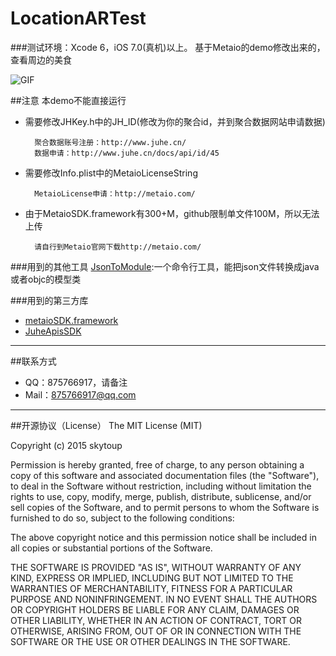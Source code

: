 # LocationARTest
###测试环境：Xcode 6，iOS 7.0(真机)以上。
基于Metaio的demo修改出来的，查看周边的美食

![GIF](1.gif)

##注意
本demo不能直接运行

* 需要修改JHKey.h中的JH_ID(修改为你的聚合id，并到聚合数据网站申请数据)

		聚合数据账号注册：http://www.juhe.cn/
		数据申请：http://www.juhe.cn/docs/api/id/45
		
* 需要修改Info.plist中的MetaioLicenseString

		MetaioLicense申请：http://metaio.com/

* 由于MetaioSDK.framework有300+M，github限制单文件100M，所以无法上传

		请自行到Metaio官网下载http://metaio.com/

###用到的其他工具
[JsonToModule](https://github.com/skytoup/JsonToModule):一个命令行工具，能把json文件转换成java或者objc的模型类

###用到的第三方库
* [metaioSDK.framework](http://metaio.com/)
* [JuheApisSDK](http://www.juhe.cn/)

-----
##联系方式
* QQ：875766917，请备注
* Mail：875766917@qq.com
 
-----
##开源协议（License）
The MIT License (MIT)

Copyright (c) 2015 skytoup

Permission is hereby granted, free of charge, to any person obtaining a copy
of this software and associated documentation files (the "Software"), to deal
in the Software without restriction, including without limitation the rights
to use, copy, modify, merge, publish, distribute, sublicense, and/or sell
copies of the Software, and to permit persons to whom the Software is
furnished to do so, subject to the following conditions:

The above copyright notice and this permission notice shall be included in all
copies or substantial portions of the Software.

THE SOFTWARE IS PROVIDED "AS IS", WITHOUT WARRANTY OF ANY KIND, EXPRESS OR
IMPLIED, INCLUDING BUT NOT LIMITED TO THE WARRANTIES OF MERCHANTABILITY,
FITNESS FOR A PARTICULAR PURPOSE AND NONINFRINGEMENT. IN NO EVENT SHALL THE
AUTHORS OR COPYRIGHT HOLDERS BE LIABLE FOR ANY CLAIM, DAMAGES OR OTHER
LIABILITY, WHETHER IN AN ACTION OF CONTRACT, TORT OR OTHERWISE, ARISING FROM,
OUT OF OR IN CONNECTION WITH THE SOFTWARE OR THE USE OR OTHER DEALINGS IN THE
SOFTWARE.
